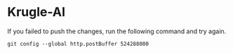 # Krugle-AI


If you failed to push the changes, run the following command and try again.

```shell
git config --global http.postBuffer 524288000
```
